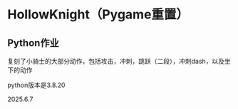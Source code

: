 # HollowKnight（Pygame重置）

## Python作业

复刻了小骑士的大部分动作，包括攻击，冲刺，跳跃（二段），冲刺dash，以及坐下的动作

python版本是3.8.20

2025.6.7

